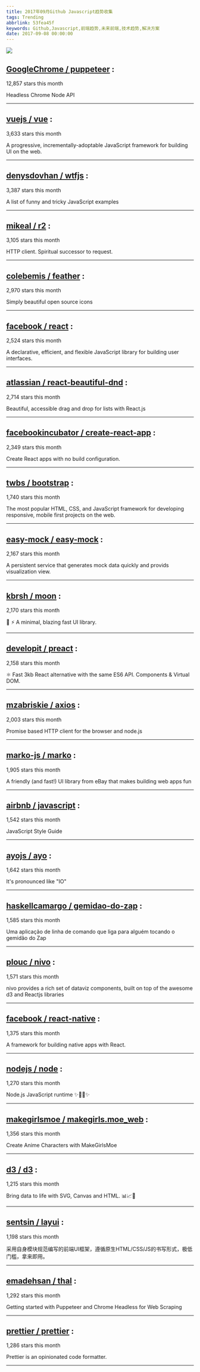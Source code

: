 ```yaml
---
title: 2017年09月Github Javascript趋势收集
tags: Trending
abbrlink: 53fea45f
keywords: Github,Javascript,前端趋势,未来前端,技术趋势,解决方案
date: 2017-09-08 00:00:00
---
```

![](https://static.alili.tech/images/github_44.png)
##   [GoogleChrome / puppeteer](https://github.com/GoogleChrome/puppeteer) : 
 
12,857 stars this month

Headless Chrome Node API 

---
##   [vuejs / vue](https://github.com/vuejs/vue) : 
 
3,633 stars this month

A progressive, incrementally-adoptable JavaScript framework for building UI on the web. 

---
##   [denysdovhan / wtfjs](https://github.com/denysdovhan/wtfjs) : 
 
3,387 stars this month

A list of funny and tricky JavaScript examples 

---
##   [mikeal / r2](https://github.com/mikeal/r2) : 
 
3,105 stars this month

HTTP client. Spiritual successor to request. 

---
##   [colebemis / feather](https://github.com/colebemis/feather) : 
 
2,970 stars this month

Simply beautiful open source icons 

---
##   [facebook / react](https://github.com/facebook/react) : 
 
2,524 stars this month

A declarative, efficient, and flexible JavaScript library for building user interfaces. 

---
##   [atlassian / react-beautiful-dnd](https://github.com/atlassian/react-beautiful-dnd) : 
 
2,714 stars this month

Beautiful, accessible drag and drop for lists with React.js 

---
##   [facebookincubator / create-react-app](https://github.com/facebookincubator/create-react-app) : 
 
2,349 stars this month

Create React apps with no build configuration. 

---
##   [twbs / bootstrap](https://github.com/twbs/bootstrap) : 
 
1,740 stars this month

The most popular HTML, CSS, and JavaScript framework for developing responsive, mobile first projects on the web. 

---
##   [easy-mock / easy-mock](https://github.com/easy-mock/easy-mock) : 
 
2,167 stars this month

A persistent service that generates mock data quickly and provids visualization view. 

---
##   [kbrsh / moon](https://github.com/kbrsh/moon) : 
 
2,170 stars this month

🌙 ⚡️ A minimal, blazing fast UI library. 

---
##   [developit / preact](https://github.com/developit/preact) : 
 
2,158 stars this month

⚛️ Fast 3kb React alternative with the same ES6 API. Components & Virtual DOM. 

---
##   [mzabriskie / axios](https://github.com/mzabriskie/axios) : 
 
2,003 stars this month

Promise based HTTP client for the browser and node.js 

---
##   [marko-js / marko](https://github.com/marko-js/marko) : 
 
1,905 stars this month

A friendly (and fast!) UI library from eBay that makes building web apps fun 

---
##   [airbnb / javascript](https://github.com/airbnb/javascript) : 
 
1,542 stars this month

JavaScript Style Guide 

---
##   [ayojs / ayo](https://github.com/ayojs/ayo) : 
 
1,642 stars this month

It's pronounced like "IO" 

---
##   [haskellcamargo / gemidao-do-zap](https://github.com/haskellcamargo/gemidao-do-zap) : 
 
1,585 stars this month

Uma aplicação de linha de comando que liga para alguém tocando o gemidão do Zap 

---
##   [plouc / nivo](https://github.com/plouc/nivo) : 
 
1,571 stars this month

nivo provides a rich set of dataviz components, built on top of the awesome d3 and Reactjs libraries 

---
##   [facebook / react-native](https://github.com/facebook/react-native) : 
 
1,375 stars this month

A framework for building native apps with React. 

---
##   [nodejs / node](https://github.com/nodejs/node) : 
 
1,270 stars this month

Node.js JavaScript runtime ✨🐢🚀✨ 

---
##   [makegirlsmoe / makegirls.moe_web](https://github.com/makegirlsmoe/makegirls.moe_web) : 
 
1,356 stars this month

Create Anime Characters with MakeGirlsMoe 

---
##   [d3 / d3](https://github.com/d3/d3) : 
 
1,215 stars this month

Bring data to life with SVG, Canvas and HTML. 📊📈🎉 

---
##   [sentsin / layui](https://github.com/sentsin/layui) : 
 
1,198 stars this month

采用自身模块规范编写的前端UI框架，遵循原生HTML/CSS/JS的书写形式，极低门槛，拿来即用。 

---
##   [emadehsan / thal](https://github.com/emadehsan/thal) : 
 
1,292 stars this month

Getting started with Puppeteer and Chrome Headless for Web Scraping 

---
##   [prettier / prettier](https://github.com/prettier/prettier) : 
 
1,286 stars this month

Prettier is an opinionated code formatter. 

---

